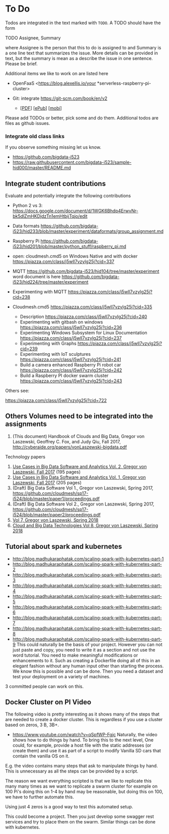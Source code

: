 # To Do

Todos are integrated in the text marked with `TODO`. A TODO should have
the form

TODO Assignee, Summary

where Assignee is the person that this to do is assigned to and Summary
is a one line text that summarizes the issue. More details can be
provided in text, but the summary is mean as a describe the issue in one
sentence. Please be brief.

Additional items we like to work on are listed here

 * OpenFaaS
  <https://blog.alexellis.io/your *serverless-raspberry-pi-cluster>
 * Git: integrate <https://git-scm.com/book/en/v2>

   * [[PDF](https://github.com/progit/progit2/releases/download/2.1.61/progit.pdf)]
    [[ePub](https://github.com/progit/progit2/releases/download/2.1.61/progit.epub)]
    [[mobi](https://github.com/progit/progit2/releases/download/2.1.61/progit.mobi)]

Please add TODOs or better, pick some and do them. Additional todos
are files as github issues.

### Integrate old class links

If you observe something missing let us know.

 * <https://github.com/bigdata-i523>
 * <https://raw.githubusercontent.com/bigdata-i523/sample-hid000/master/README.md>

## Integrate student contributions

Evaluate and potentially integrate the following contributions

* Python 2 vs 3: <https://docs.google.com/document/d/1WGK6Bhdp4ErwvNr-bk5dlZmHKDjdzTn1emHtbijTqjo/edit>
* Data formats <https://github.com/bigdata-i523/hid233/blob/master/experiment/dataformats/group_assignment.md>
* Raspberry Pi <https://github.com/bigdata-i523/hid201/blob/master/python_stuff/raspberry_pi.md>
* open: cloudmesh.cmd5 on Windows Native and with docker
  <https://piazza.com/class/j5wll7vzylg25j?cid=337>
* MQTT
  <https://github.com/bigdata-i523/hid104/tree/master/experiment>
  word document is here
  <https://github.com/bigdata-i523/hid224/tree/master/experiment>
 * Experimenting with MQTT <https://piazza.com/class/j5wll7vzylg25j?cid=238>

* Cloudmesh.cmd5 <https://piazza.com/class/j5wll7vzylg25j?cid=335>

  * Description        <https://piazza.com/class/j5wll7vzylg25j?cid=240>
  * Experimenting with gitbash on windows        <https://piazza.com/class/j5wll7vzylg25j?cid=236>
  * Experimenting Windows Subsystem for Linux Documentation        <https://piazza.com/class/j5wll7vzylg25j?cid=237>
  * Experimenting with Graphs        <https://piazza.com/class/j5wll7vzylg25j?cid=239>
  * Experimenting with IoT sculptures        <https://piazza.com/class/j5wll7vzylg25j?cid=241>
  * Build a camera enhanced Raspberry Pi robot car        <https://piazza.com/class/j5wll7vzylg25j?cid=242>
  * Build a Raspberry PI docker swarm cluster        <https://piazza.com/class/j5wll7vzylg25j?cid=243>

Others see:

<https://piazza.com/class/j5wll7vzylg25j?cid=722>

## Others Volumes need to be integrated into the assignments

1. (This document) Handbook of Clouds and Big Data, Gregor von Laszewski, Geoffrey C. Fox, and Judy Qiu, Fall 2017, <http://cyberaide.org/papers/vonLaszewski-bigdata.pdf>

Technology papers

1. [Use Cases in Big Data Software and Analytics Vol. 2, Gregor von Laszewski, Fall 2017](https://github.com/laszewski/laszewski.github.io/raw/master/papers/vonLaszewski-i523-v2.pdf) (195 pages)
2. [Use Cases in Big Data Software and Analytics Vol. 1, Gregor von Laszewski, Fall 2017](https://github.com/laszewski/laszewski.github.io/raw/master/papers/vonLaszewski-i523-v1.pdf) (205 pages)
3. (Draft) Big Data Software Vol 1., Gregor von Laszewski, Spring 2017, <https://github.com/cloudmesh/sp17-i524/blob/master/paper1/proceedings.pdf>
4. (Draft) Big Data Software Vol 2., Gregor von Laszewski, Spring 2017, <https://github.com/cloudmesh/sp17-i524/blob/master/paper2/proceedings.pdf>
5. [Vol 7, Gregor von Laszewski, Spring 2018](http://cyberaide.org/papers/vonLaszewski-cloud-vol-7.pdf)
6. [Cloud and Big Data Technologies Vol 8, Gregor von Laszewski, Spring 2018](http://cyberaide.org/papers/vonLaszewski-cloud-vol-8.pdf)

## Tutorial about spark and kubernetes

- <http://blog.madhukaraphatak.com/scaling-spark-with-kubernetes-part-1>
- <http://blog.madhukaraphatak.com/scaling-spark-with-kubernetes-part-2>
- <http://blog.madhukaraphatak.com/scaling-spark-with-kubernetes-part-3>
- <http://blog.madhukaraphatak.com/scaling-spark-with-kubernetes-part-4>
- <http://blog.madhukaraphatak.com/scaling-spark-with-kubernetes-part-5>
- <http://blog.madhukaraphatak.com/scaling-spark-with-kubernetes-part-6>
- <http://blog.madhukaraphatak.com/scaling-spark-with-kubernetes-part-7>
- <http://blog.madhukaraphatak.com/scaling-spark-with-kubernetes-part-8>
- <http://blog.madhukaraphatak.com/scaling-spark-with-kubernetes-part-9>
  This could naturally be the basis of your project. However you can
  not just paste and copy, you need to write it as a section and not
  use the word tutorial. You need to make meaningful modifications or
  enhancements to it. Such as creating a Dockerfile doing all of this
  in an elegant fashion without any human input other than starting
  the process. We know this is possible and can be done. Then you need
  a dataset and test your deployment on a variety of machines.

3 committed people can work on this.

## Docker Cluster on PI Video

The following video is pretty interesting as it shows many of the steps
that are needed to create a docker cluster. This is regardless if you
use a cluster based on zeros, 3 B, 3B+.

- <https://www.youtube.com/watch?v=qSpfWP-Fgjc> Naturally, the video
  shows how to do things by hand. To bring this to the next level, One
  could, for example, provide a host file with the static addresses
  (or create them) and use it as part of a script to modify Vanilla SD
  cars that contain the vanilla OS on it.

E.g. the video contains many steps that ask to manipulate things by
hand. This is unnecessary as all the steps can be provided by a script.

The reason we want everything scripted is that we like to replicate this
many many times as we want to replicate a swarm cluster for example on
100 Pi's doing this on 1-4 by hand may be reasonable, but doing this on
100, we have to further automate this.

Using just 4 zeros is a good way to test this automated setup.

This could become a project. Then you just develop some swagger rest
services and try to place them on the swarm. Similar things can be done
with kubernetes.

